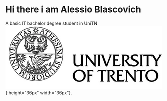 # Hi there i am Alessio Blascovich

A basic IT bachelor degree student in UniTN ![UniTN logo](https://github.com/ElBlasco69/ElBlasco69/blob/main/images/not_trasparent_logo.png){:height="36px" width="36px"}.
<!--
**ElBlasco69/ElBlasco69** is a ✨ _special_ ✨ repository because its `README.md` (this file) appears on your GitHub profile.

Here are some ideas to get you started:

- 🔭 I’m currently working on ...
- 🌱 I’m currently learning ...
- 👯 I’m looking to collaborate on ...
- 🤔 I’m looking for help with ...
- 💬 Ask me about ...
- 📫 How to reach me: ...
- 😄 Pronouns: ...
- ⚡ Fun fact: ...
-->
